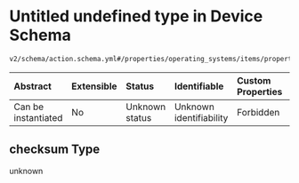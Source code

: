 # Untitled undefined type in Device Schema

```txt
v2/schema/action.schema.yml#/properties/operating_systems/items/properties/steps/items/properties/actions/items/oneOf/23/properties/core:download/properties/files/items/properties/checksum
```



| Abstract            | Extensible | Status         | Identifiable            | Custom Properties | Additional Properties | Access Restrictions | Defined In                                                          |
| :------------------ | :--------- | :------------- | :---------------------- | :---------------- | :-------------------- | :------------------ | :------------------------------------------------------------------ |
| Can be instantiated | No         | Unknown status | Unknown identifiability | Forbidden         | Allowed               | none                | [device.schema.json*](../device.schema.json "open original schema") |

## checksum Type

unknown
